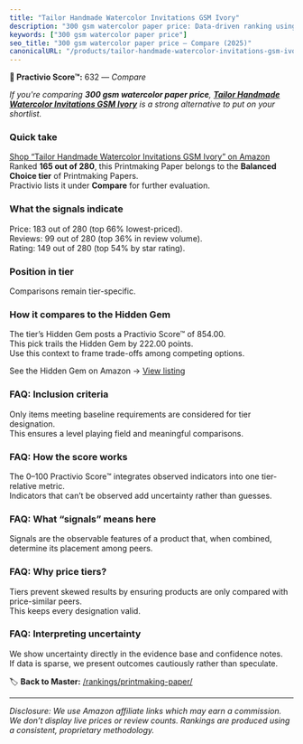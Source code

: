 ```yaml
---
title: "Tailor Handmade Watercolor Invitations GSM Ivory"
description: "300 gsm watercolor paper price: Data-driven ranking using the Practivio Score™. Positioned by quality, value, demand, findability, momentum."
keywords: ["300 gsm watercolor paper price"]
seo_title: "300 gsm watercolor paper price — Compare (2025)"
canonicalURL: "/products/tailor-handmade-watercolor-invitations-gsm-ivory-B0DJQSC224/"
---
```


**🛒 Practivio Score™:** 632 — _Compare_


*If you're comparing **300 gsm watercolor paper price**, **[Tailor Handmade Watercolor Invitations GSM Ivory](https://www.amazon.com/dp/B0DJQSC224?tag=practivio-20)** is a strong alternative to put on your shortlist.*
### Quick take
[Shop “Tailor Handmade Watercolor Invitations GSM Ivory” on Amazon](https://www.amazon.com/dp/B0DJQSC224?tag=practivio-20)
Ranked **165 out of 280**, this Printmaking Paper belongs to the **Balanced Choice tier** of Printmaking Papers.  
Practivio lists it under **Compare** for further evaluation.

### What the signals indicate
Price: 183 out of 280 (top 66% lowest-priced).  
Reviews: 99 out of 280 (top 36% in review volume).  
Rating: 149 out of 280 (top 54% by star rating).  

### Position in tier
Comparisons remain tier-specific.

### How it compares to the Hidden Gem
The tier’s Hidden Gem posts a Practivio Score™ of 854.00.  
This pick trails the Hidden Gem by 222.00 points.  
Use this context to frame trade-offs among competing options.  

See the Hidden Gem on Amazon → [View listing](https://www.amazon.com/dp/B00KTJ7CP8?tag=practivio-20)

### FAQ: Inclusion criteria
Only items meeting baseline requirements are considered for tier designation.  
This ensures a level playing field and meaningful comparisons.

### FAQ: How the score works
The 0–100 Practivio Score™ integrates observed indicators into one tier-relative metric.  
Indicators that can’t be observed add uncertainty rather than guesses.

### FAQ: What “signals” means here
Signals are the observable features of a product that, when combined, determine its placement among peers.

### FAQ: Why price tiers?
Tiers prevent skewed results by ensuring products are only compared with price-similar peers.  
This keeps every designation valid.

### FAQ: Interpreting uncertainty
We show uncertainty directly in the evidence base and confidence notes.  
If data is sparse, we present outcomes cautiously rather than speculate.

<!-- Missing template for Compare/CompareWithinPriceClass -->


🏷️ **Back to Master:** [/rankings/printmaking-paper/](/rankings/printmaking-paper/)

---
_Disclosure: We use Amazon affiliate links which may earn a commission. We don’t display live prices or review counts. Rankings are produced using a consistent, proprietary methodology._
